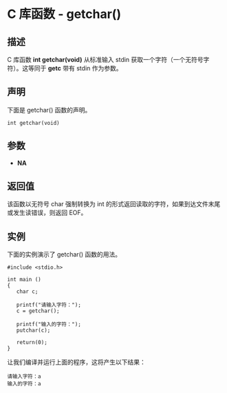 
# C 库函数 - getchar()

  

## 描述

C 库函数 **int getchar(void)** 从标准输入 stdin 获取一个字符（一个无符号字符）。这等同于 **getc** 带有 stdin 作为参数。

## 声明

下面是 getchar() 函数的声明。

```
int getchar(void)

```

## 参数

*   **NA**

## 返回值

该函数以无符号 char 强制转换为 int 的形式返回读取的字符，如果到达文件末尾或发生读错误，则返回 EOF。

## 实例

下面的实例演示了 getchar() 函数的用法。

```
#include <stdio.h>

int main ()
{
   char c;

   printf("请输入字符：");
   c = getchar();

   printf("输入的字符：");
   putchar(c);

   return(0);
}

```

让我们编译并运行上面的程序，这将产生以下结果：

```
请输入字符：a
输入的字符：a

```

  

